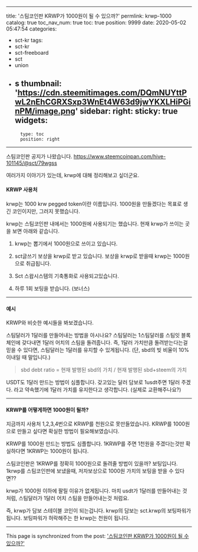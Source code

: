 
---
title: '스팀코인판 KRWP가 1000원이 될 수 있으까?'
permlink: krwp-1000
catalog: true
toc_nav_num: true
toc: true
position: 9999
date: 2020-05-02 05:47:54
categories:
- sct-kr
tags:
- sct-kr
- sct-freeboard
- sct
- union
- s
thumbnail: 'https://cdn.steemitimages.com/DQmNUYttPwL2nEhCGRXSxp3WnEt4W63d9jwYKXLHiPGinPM/image.png'
sidebar:
    right:
        sticky: true
widgets:
    -
        type: toc
        position: right
---


스팀코인판 공지가 나왔습니다.
https://www.steemcoinpan.com/hive-101145/@sct/79wgss

여러가지 이야기가 있는데, krwp에 대해 정리해보고 싶더군요.



#### KRWP 사용처

krwp는 1000 krw pegged token이란 이름입니다. 1000원을 만들겠다는 목표로 생긴 코인이지만, 그러지 못했습니다. 

krwp는 스팀코인판 내에서는 1000원에 사용되기는 했습니다. 현재 krwp가 쓰이는 곳을 보면 아래와 같습니다.

1. krwp는 뽑기에서 1000원으로 쓰이고 있습니다.

2. sct글쓰기 보상을 krwp로 받고 있습니다. 보상을 krwp로 받을때 krwp는 1000원으로 취급됩니다.

3. Sct 스왑시스템의 기축통화로 사용되고있습니다.

4. 하루 1회 보팅을 받습니다. (보너스)

---

#### 예시

 KRWP와 비슷한 예시들을 봐보겠습니다.


스팀달러가 1달러를 만들어내는 방법을 아시나요? 스팀달러는 1스팀달러를 스팀잇 블록체인에 갖다내면 1달러 어치의 스팀을 돌려줍니다. 즉, 1달러 가치만큼 돌려받는다는걸 믿을 수 있다면, 스팀달러는 1달러를 유지할 수 있게됩니다.  (단,  sbd의 빚 비율이 10%이내일 때 말입니다.)

> sbd debt ratio = 현재 발행된 sbd의 가치 / 현재 발행된 sbd+steem의 가치

USDT도 1달러 만드는 방법이 심플합니다. 갖고있는 달러 담보로 1usdt주면 1달러 주겠다. 라고 약속했기에 1달러 가치를 유지한다고 생각합니다. (실제로 교환해주나요?)

---

#### KRWP를 어떻게하면 1000원이 될까?

지금까지 사용처 1,2,3,4번으로 KRWP를 천원으로 못만들었습니다. KRWP를 1000원으로 만들고 싶다면 확실한 방법이 필요해보였습니다. 

KRWP를 1000원 만드는 방법도 심플합니다.  1KRWP를 주면 1천원을 주겠다는것만 확실하다면 1KRWP는 1000원이 됩니다.


스팀코인판은 1KRWP를 정확히 1000원으로 돌려줄 방법이 있을까? 보팅입니다. 1krwp를 스팀코인판에 보냈을때, 저자보상으로 1000원 가치의 보팅을 받을 수 있다면??

krwp가 1000원 이하에 팔릴 이유가 없게됩니다. 마치 usdt가 1달러를 만들어내는 것처럼, 스팀달러가 1달러 어치 스팀을 만들어내는것 처럼요. 

즉, krwp가 담보 스테이블 코인이 되는겁니다. krwp의 담보는 sct.krwp의 보팅파워가 됩니다. 보팅파워가 허락해주는 한 krwp는 천원이 됩니다.

- - -

This page is synchronized from the post: ['스팀코인판 KRWP가 1000원이 될 수 있으까?'](https://steemit.com/@jacobyu/krwp-1000)
